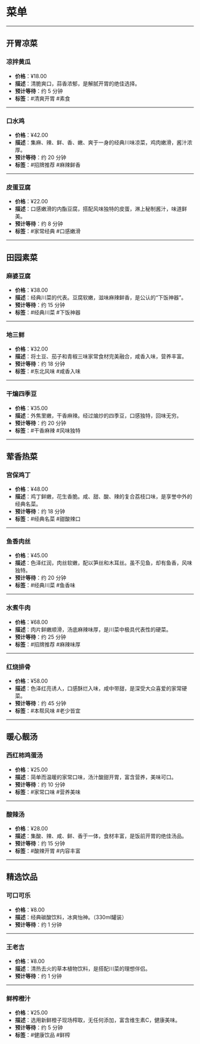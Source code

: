 # 菜单


---

##  开胃凉菜

### 凉拌黄瓜
*   **价格**：¥18.00
*   **描述**：清脆爽口，蒜香浓郁，是解腻开胃的绝佳选择。
*   **预计等待**：约 5 分钟
*   **标签**：#清爽开胃 #素食

---

### 口水鸡
*   **价格**：¥42.00
*   **描述**：集麻、辣、鲜、香、嫩、爽于一身的经典川味凉菜，鸡肉嫩滑，酱汁浓厚。
*   **预计等待**：约 20 分钟
*   **标签**：#招牌推荐 #麻辣鲜香

---

### 皮蛋豆腐
*   **价格**：¥22.00
*   **描述**：口感嫩滑的内酯豆腐，搭配风味独特的皮蛋，淋上秘制酱汁，味道鲜美。
*   **预计等待**：约 8 分钟
*   **标签**：#家常经典 #口感嫩滑

---

## 田园素菜

### 麻婆豆腐
*   **价格**：¥38.00
*   **描述**：经典川菜的代表。豆腐软嫩，滋味麻辣鲜香，是公认的“下饭神器”。
*   **预计等待**：约 15 分钟
*   **标签**：#经典川菜 #下饭神器

---

### 地三鲜
*   **价格**：¥32.00
*   **描述**：将土豆、茄子和青椒三味家常食材完美融合，咸香入味，营养丰富。
*   **预计等待**：约 18 分钟
*   **标签**：#东北风味 #咸香入味

---

### 干煸四季豆
*   **价格**：¥35.00
*   **描述**：外焦里嫩，干香麻辣。经过煸炒的四季豆，口感独特，回味无穷。
*   **预计等待**：约 20 分钟
*   **标签**：#干香麻辣 #风味独特

---

## 荤香热菜

### 宫保鸡丁
*   **价格**：¥48.00
*   **描述**：鸡丁鲜嫩，花生香脆。咸、甜、酸、辣的复合荔枝口味，是享誉中外的经典名菜。
*   **预计等待**：约 18 分钟
*   **标签**：#经典名菜 #甜酸辣口

---

### 鱼香肉丝
*   **价格**：¥45.00
*   **描述**：色泽红润，肉丝软嫩，配以笋丝和木耳丝。虽不见鱼，却有鱼香，风味独特。
*   **预计等待**：约 20 分钟
*   **标签**：#经典川菜 #鱼香味

---

### 水煮牛肉
*   **价格**：¥68.00
*   **描述**：肉片鲜嫩顺滑，汤底麻辣味厚，是川菜中极具代表性的硬菜。
*   **预计等待**：约 25 分钟
*   **标签**：#招牌推荐 #麻辣味厚

---

### 红烧排骨
*   **价格**：¥58.00
*   **描述**：色泽红亮诱人，口感酥烂入味，咸中带甜，是深受大众喜爱的家常硬菜。
*   **预计等待**：约 45 分钟
*   **标签**：#本帮风味 #老少皆宜

---

## 暖心靓汤

### 西红柿鸡蛋汤
*   **价格**：¥25.00
*   **描述**：简单而温暖的家常口味，汤汁酸甜开胃，富含营养，美味可口。
*   **预计等待**：约 10 分钟
*   **标签**：#家常口味 #营养美味

---

### 酸辣汤
*   **价格**：¥28.00
*   **描述**：集酸、辣、咸、鲜、香于一体，食材丰富，是饭前开胃的绝佳汤品。
*   **预计等待**：约 15 分钟
*   **标签**：#酸辣开胃 #内容丰富

---

## 精选饮品

### 可口可乐
*   **价格**：¥8.00
*   **描述**：经典碳酸饮料，冰爽怡神。（330ml罐装）
*   **预计等待**：约 1 分钟

---

### 王老吉
*   **价格**：¥8.00
*   **描述**：清热去火的草本植物饮料，是搭配川菜的理想伴侣。
*   **预计等待**：约 1 分钟

---

### 鲜榨橙汁
*   **价格**：¥25.00
*   **描述**：选用新鲜橙子现场榨取，无任何添加，富含维生素C，健康美味。
*   **预计等待**：约 5 分钟
*   **标签**：#健康饮品 #鲜榨